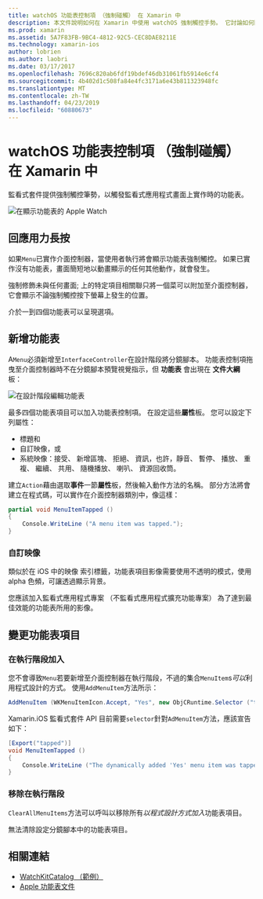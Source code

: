 ```yaml
---
title: watchOS 功能表控制項 （強制碰觸） 在 Xamarin 中
description: 本文件說明如何在 Xamarin 中使用 watchOS 強制觸控手勢。 它討論如何回應用力長按如何加入功能表，並變更功能表項目。
ms.prod: xamarin
ms.assetid: 5A7F83FB-9BC4-4812-92C5-CEC8DAE8211E
ms.technology: xamarin-ios
author: lobrien
ms.author: laobri
ms.date: 03/17/2017
ms.openlocfilehash: 7696c820ab6fdf19bdef46db31061fb5914e6cf4
ms.sourcegitcommit: 4b402d1c508fa84e4fc3171a6e43b811323948fc
ms.translationtype: MT
ms.contentlocale: zh-TW
ms.lasthandoff: 04/23/2019
ms.locfileid: "60880673"
---
```

# <a name="watchos-menu-control-force-touch-in-xamarin"></a>watchOS 功能表控制項 （強制碰觸） 在 Xamarin 中

監看式套件提供強制觸控筆勢，以觸發監看式應用程式畫面上實作時的功能表。

![](menu-images/menu.png "在顯示功能表的 Apple Watch")
<!-- watch image courtesy of http://infinitapps.com/bezel/ -->

## <a name="responding-to-force-touch"></a>回應用力長按

如果`Menu`已實作介面控制器，當使用者執行將會顯示功能表強制觸控。 如果已實作沒有功能表，畫面簡短地以動畫顯示的任何其他動作，就會發生。

強制修飾未與任何畫面; 上的特定項目相關聯只將一個菜可以附加至介面控制器，它會顯示不論強制觸控按下螢幕上發生的位置。

介於一到四個功能表可以呈現選項。


## <a name="adding-a-menu"></a>新增功能表

A`Menu`必須新增至`InterfaceController`在設計階段將分鏡腳本。 功能表控制項拖曳至介面控制器時不在分鏡腳本預覽視覺指示，但 **功能表** 會出現在 **文件大綱** 板：

![](menu-images/menu-action.png "在設計階段編輯功能表")

最多四個功能表項目可以加入功能表控制項。 在設定這些**屬性**板。 您可以設定下列屬性：

- 標題和
- 自訂映像，或
- 系統映像：接受、 新增區塊、 拒絕、 資訊，也許，靜音、 暫停、 播放、 重複、 繼續、 共用、 隨機播放、 喇叭、 資源回收筒。

建立`Action`藉由選取**事件**一節**屬性**板，然後輸入動作方法的名稱。 部分方法將會建立在程式碼，可以實作在介面控制器類別中，像這樣：

```csharp
partial void MenuItemTapped ()
{
    Console.WriteLine ("A menu item was tapped.");
}
```

### <a name="custom-images"></a>自訂映像

類似於在 iOS 中的映像 索引標籤，功能表項目影像需要使用不透明的模式，使用 alpha 色頻，可讓透過顯示背景。

您應該加入監看式應用程式專案 （不監看式應用程式擴充功能專案） 為了達到最佳效能的功能表所用的影像。


## <a name="changing-the-menu-items"></a>變更功能表項目

<!--
### Design Time Items

Menu items added the storyboard can be shown and hidden programmatically.
-->

### <a name="adding-at-runtime"></a>在執行階段加入

您不會導致`Menu`若要新增至介面控制器在執行階段，不過的集合`MenuItem`s*可以*利用程式設計的方式。
使用`AddMenuItem`方法所示：

```csharp
AddMenuItem (WKMenuItemIcon.Accept, "Yes", new ObjCRuntime.Selector ("tapped"));
```

Xamarin.iOS 監看式套件 API 目前需要`selector`針對`AdMenuItem`方法，應該宣告如下：

```csharp
[Export("tapped")]
void MenuItemTapped ()
{
    Console.WriteLine ("The dynamically added 'Yes' menu item was tapped.");
}
```

### <a name="removing-at-runtime"></a>移除在執行階段

`ClearAllMenuItems`方法可以呼叫以移除所有*以程式設計方式加入*功能表項目。

無法清除設定分鏡腳本中的功能表項目。



## <a name="related-links"></a>相關連結

- [WatchKitCatalog （範例）](https://developer.xamarin.com/samples/monotouch/watchOS/WatchKitCatalog/)
- [Apple 功能表文件](https://developer.apple.com/library/prerelease/ios/documentation/General/Conceptual/WatchKitProgrammingGuide/Menus.html)

